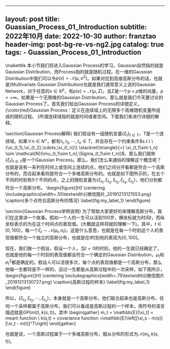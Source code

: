 
---
layout:     post
title:      Guassian_Process_01_Introduction
subtitle:   2022年10月
date:       2022-10-30
author:     franztao
header-img: post-bg-re-vs-ng2.jpg
catalog: true
tags:
    - Guassian_Process_01_Introduction
---
            

\maketitle
本小节我们将进入Gaussian Process的学习。Gaussian自然指的就是Gaussian Distribution，而Process指的就是随机过程。在一维的Gaussian Distribution中我们可以令$p(x) = \mathcal{N}(\mu,\sigma^2)$。如果对应到高维高斯分布的话，也就是(Multivariate Gaussian Distribution)也就是我们通常意义上说的Gaussian Network，对于任意的$x\in \mathbb{R}^p$，有$p(x) = \mathcal{N}(\mu,\Sigma)$，且$\Sigma$是一个$p\times p$维的向量，$p< +\infty$。如果是一个无限维的Gaussian Distribution，那么就是我们今天要讨论的Gaussian Process了。首先我们给出Gaussian Process的详细定义，{\color{red}Gaussian Process：定义在连续域上的无限多个高维随机变量所组成的随机过程。 }所谓连续域指的就是时间或者空间。下面我们来进行详细的解释。

\section{Gaussian Process解释}
我们假设有一组随机变量$\{ \xi_t \}_{t\in T}$，$T$是一个连续域，如果$\forall n \in N^+$，都有$t_1,t_2,\cdots,t_n \in T$，并且存在一个约束条件$s.t.\ \{\xi_{t_1},\xi_{t_2},\cdots,\xi_{t_n}\} \stackrel{\triangle}{=} \xi_{t_1\sim t_n} \sim \mathcal{N}(\mu_{t_1\sim t_n},\Sigma_{t_1\sim t_n})$。那么我们就称$\{ \xi_t \}_{t\in T}$是一个Gaussian Process。那么，我们怎么来通俗的理解这个概念呢？也就是说有一系列在时间上或空间上连续的点，他们之间分开看都是符合一个高斯分布的，而合起来看则是符合一个多维高斯分布的。也就是如下图所示的，在五个不同的时刻有5个不同的点，之上的随机变量为$\{\xi_{t_1},\xi_{t_2},\xi_{t_3},\xi_{t_4},\xi_{t_5}\}$，他们分别都符合一个高斯分布。
\begin{figure}[H]
    \centering
    \includegraphics[width=.55\textwidth]{微信图片_20191213121553.png}
    \caption{多个点符合高斯分布的情况}
    \label{fig:my_label_1}
\end{figure}

\section{Gaussian Process举例说明}
为了帮助大家更好的来理解高斯分布，我们在这里讲一个故事。假如一个人的一生可以活到100岁，横坐标就为时间$t$，而纵坐标表示的为在这个时间点的表现值。(大概就这样将就的理解一下)。其中，$t \in [0,100]$，每一个$\xi_t \sim \mathcal{N}(\mu_t,\sigma_t)$。这是什么意思，也就是在每一个时刻这个人的表现值都符合一个独立的高斯分布，也就是在$t$时刻他的表现为$[0,100]$。

现在，我们做一个假设，假设一个人，当$t=0$的时刻，他的一生就已经确定了，也就是他的每一个时刻的表现值都会符合一个确定的Gaussian Distribution，$\mu_t$和$\sigma_t^2$都是确定的。假设人可以活很多次，每个点的表现值都是一个高斯分布，那么他每一生都将是不一样的，没过一生都是从高斯过程中的一次采样，如下图所示，
\begin{figure}[H]
    \centering
    \includegraphics[width=.75\textwidth]{微信图片_20191213130727.png}
    \caption{高斯过程的样本}
    \label{fig:my_label_1}
\end{figure}

所以，$\{\xi_{t_1},\xi_{t_2},\cdots,\xi_{t_n}\}$，本身就是一个高斯分布，他们联合起来也是高斯分布，任何一个采样都属于高斯分布，我们可以看成是高斯过程的一个样本。用符号的语言描述就是$GP(m(t),k(s,t))$。其中
\begin{gather}
    m_t = \mathbb{E}[\xi_t] = mean\ function \\
    k(s,t) = covariance function =\mathbb{E}\left[[\xi_s - m(s)][\xi_t - m(t)]^T\right]
\end{gather}

也就是说，一个高斯过程属于一个多维高斯分布，服从分布的形式为$\mathcal{N}(m_t,k(s,t))$。                                                                                                                                              



